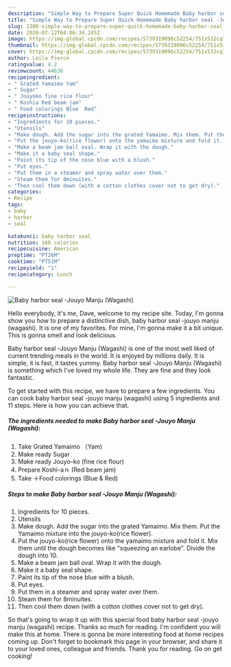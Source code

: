 ```yaml
---
description: "Simple Way to Prepare Super Quick Homemade Baby harbor seal -Jouyo Manju (Wagashi)"
title: "Simple Way to Prepare Super Quick Homemade Baby harbor seal -Jouyo Manju (Wagashi)"
slug: 2380-simple-way-to-prepare-super-quick-homemade-baby-harbor-seal-jouyo-manju-wagashi
date: 2020-07-12T04:06:34.245Z
image: https://img-global.cpcdn.com/recipes/5739319096c52254/751x532cq70/baby-harbor-seal-jouyo-manju-wagashi-recipe-main-photo.jpg
thumbnail: https://img-global.cpcdn.com/recipes/5739319096c52254/751x532cq70/baby-harbor-seal-jouyo-manju-wagashi-recipe-main-photo.jpg
cover: https://img-global.cpcdn.com/recipes/5739319096c52254/751x532cq70/baby-harbor-seal-jouyo-manju-wagashi-recipe-main-photo.jpg
author: Leila Pierce
ratingvalue: 4.2
reviewcount: 44636
recipeingredient:
- " Grated Yamaimo Yam"
- " Sugar"
- " Jouyoko fine rice flour"
- " Koshia Red beam jam"
- " Food colorings Blue  Red"
recipeinstructions:
- "Ingredients for 10 pieces."
- "Utensils"
- "Make dough. Add the sugar into the grated Yamaimo. Mix them. Put the Yamaimo mixture into the jouyo-ko(rice flower)."
- "Put the jouyo-ko(rice flower) onto the yamaimo mixture and fold it. Mix them until the dough becomes like &#34;squeezing an earlobe&#34;. Divide the dough into 10."
- "Make a beam jam ball oval. Wrap it with the dough."
- "Make it a baby seal shape."
- "Paint its tip of the nose blue with a blush."
- "Put eyes."
- "Put them in a steamer and spray water over them."
- "Steam them for 8minuites."
- "Then cool them down (with a cotton clothes cover not to get dry)."
categories:
- Recipe
tags:
- baby
- harbor
- seal

katakunci: baby harbor seal 
nutrition: 160 calories
recipecuisine: American
preptime: "PT26M"
cooktime: "PT51M"
recipeyield: "1"
recipecategory: Lunch

---
```



![Baby harbor seal -Jouyo Manju (Wagashi)](https://img-global.cpcdn.com/recipes/5739319096c52254/751x532cq70/baby-harbor-seal-jouyo-manju-wagashi-recipe-main-photo.jpg)

Hello everybody, it's me, Dave, welcome to my recipe site. Today, I'm gonna show you how to prepare a distinctive dish, baby harbor seal -jouyo manju (wagashi). It is one of my favorites. For mine, I'm gonna make it a bit unique. This is gonna smell and look delicious.

Baby harbor seal -Jouyo Manju (Wagashi) is one of the most well liked of current trending meals in the world. It is enjoyed by millions daily. It is simple, it is fast, it tastes yummy. Baby harbor seal -Jouyo Manju (Wagashi) is something which I've loved my whole life. They are fine and they look fantastic.




To get started with this recipe, we have to prepare a few ingredients. You can cook baby harbor seal -jouyo manju (wagashi) using 5 ingredients and 11 steps. Here is how you can achieve that.

<!--inarticleads1-->

##### The ingredients needed to make Baby harbor seal -Jouyo Manju (Wagashi):

1. Take  Grated Yamaimo （Yam)
1. Make ready  Sugar
1. Make ready  Jouyo-ko (fine rice flour)
1. Prepare  Koshi-aｎ (Red beam jam)
1. Take  ＋Food colorings (Blue &amp; Red)




<!--inarticleads2-->

##### Steps to make Baby harbor seal -Jouyo Manju (Wagashi):

1. Ingredients for 10 pieces.
1. Utensils
1. Make dough. Add the sugar into the grated Yamaimo. Mix them. Put the Yamaimo mixture into the jouyo-ko(rice flower).
1. Put the jouyo-ko(rice flower) onto the yamaimo mixture and fold it. Mix them until the dough becomes like &#34;squeezing an earlobe&#34;. Divide the dough into 10.
1. Make a beam jam ball oval. Wrap it with the dough.
1. Make it a baby seal shape.
1. Paint its tip of the nose blue with a blush.
1. Put eyes.
1. Put them in a steamer and spray water over them.
1. Steam them for 8minuites.
1. Then cool them down (with a cotton clothes cover not to get dry).




So that's going to wrap it up with this special food baby harbor seal -jouyo manju (wagashi) recipe. Thanks so much for reading. I'm confident you will make this at home. There is gonna be more interesting food at home recipes coming up. Don't forget to bookmark this page in your browser, and share it to your loved ones, colleague and friends. Thank you for reading. Go on get cooking!
